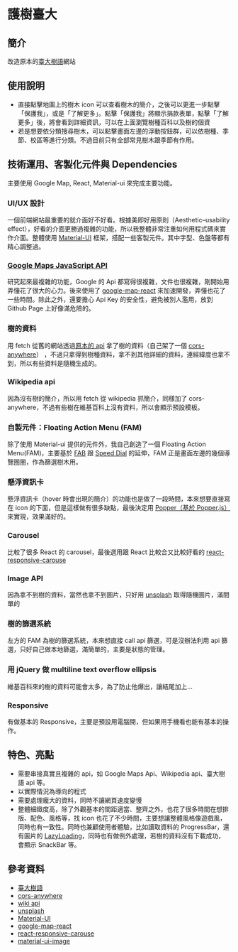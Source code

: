 # 護樹臺大

## 簡介

改造原本的[臺大樹語](https://map.ntu.edu.tw/ntutree/index.htm)網站

## 使用說明

- 直接點擊地圖上的樹木 icon 可以查看樹木的簡介，之後可以更進一步點擊「保護我」，或是「了解更多」。點擊「保護我」將顯示捐款表單，點擊「了解更多」後，將會看到詳細資訊，可以在上面瀏覽樹種百科以及樹的個資
- 若是想要依分類搜尋樹木，可以點擊畫面左邊的浮動按鈕群，可以依樹種、季節、校區等進行分類。不過目前只有全部常見樹木跟季節有作用。

## 技術運用、客製化元件與 Dependencies

主要使用 Google Map, React, Material-ui 來完成主要功能。

### UI/UX 設計

一個前端網站最重要的就介面好不好看。根據美即好用原則（Aesthetic–usability effect），好看的介面更勝過複雜的功能，所以我整體非常注重如何用程式碼來實作介面。整體使用 [Material-UI](https://material-ui.com/) 框架，搭配一些客製元件。其中字型、色盤等都有精心調整過。

### [Google Maps JavaScript API](https://developers.google.com/maps/documentation/javascript/tutorial)

研究起來最複雜的功能，Google 的 Api 都寫得很複雜，文件也很複雜，剛開始用弄懂花了很大的心力。後來使用了 [google-map-react](https://github.com/google-map-react/google-map-react) 來加速開發，弄懂也花了一些時間。除此之外，還要擔心 Api Key 的安全性，避免被別人濫用，放到 Github Page 上好像滿危險的。

### 樹的資料

用 fetch 從舊的網站透過[原本的 api](https://map.ntu.edu.tw/ntutree/permitAll/treeDb/listAll) 拿了樹的資料（自己架了一個 [cors-anywhere](https://cors-anywhere.herokuapp.com/)） ，不過只拿得到樹種資料，拿不到其他詳細的資料，連經緯度也拿不到，所以有些資料是隨機生成的。

### Wikipedia api

因為沒有樹的簡介，所以用 fetch 從 wikipedia 抓簡介，同樣加了 cors-anywhere，不過有些樹在維基百科上沒有資料，所以會顯示預設模板。

### 自製元件：Floating Action Menu (FAM)

除了使用 Material-ui 提供的元件外，我自己創造了一個 Floating Action Menu(FAM)，主要基於 [FAB](https://material-ui.com/components/floating-action-button/#floating-action-button) 跟 [Speed Dial](https://material-ui.com/components/speed-dial/#speed-dial) 的延伸，FAM 正是畫面左邊的幾個導覽圈圈，作為篩選樹木用。

### 懸浮資訊卡

懸浮資訊卡（hover 時會出現的簡介）的功能也是做了一段時間，本來想要直接寫在 icon 的下面，但是這樣做有很多缺點，最後決定用 [Popper（基於 Popper.js）](https://material-ui.com/components/popper/#popper) 來實現，效果滿好的。

### Carousel

比較了很多 React 的 carousel，最後選用跟 React 比較合又比較好看的 [react-responsive-carouse](https://www.npmjs.com/package/react-responsive-carousel)

### Image API

因為拿不到樹的資料，當然也拿不到圖片，只好用 [unsplash](https://source.unsplash.com/345x200/?tree) 取得隨機圖片，滿間單的

### 樹的篩選系統

左方的 FAM 為樹的篩選系統，本來想直接 call api 篩選，可是沒辦法利用 api 篩選，只好自己做本地篩選，滿簡單的，主要是狀態的管理。

### 用 jQuery 做 multiline text overflow ellipsis

維基百科來的樹的資料可能會太多，為了防止他爆出，讓結尾加上...

### Responsive

有做基本的 Responsive，主要是預設用電腦開，但如果用手機看也能有基本的操作。

## 特色、亮點

- 需要串接真實且複雜的 api，如 Google Maps Api、Wikipedia api、臺大樹語 api 等。
- 以實際情況為導向的程式
- 需要處理龐大的資料，同時不讓網頁速度變慢
- 整體細緻度高，除了外觀基本的間距適當、整齊之外，也花了很多時間在想排版、配色、風格等，找 icon 也花了不少時間，主要想讓整體風格像遊戲風，同時也有一致性。同時也兼顧使用者體驗，比如讀取資料的 ProgressBar，還有圖片的 [LazyLoading](https://mui.wertarbyte.com/#material-ui-image)，同時也有做例外處理，若樹的資料沒有下載成功，會顯示 SnackBar 等。

## 參考資料

- [臺大樹語](https://map.ntu.edu.tw/ntutree/index.htm)
- [cors-anywhere](https://stackoverflow.com/questions/43871637/no-access-control-allow-origin-header-is-present-on-the-requested-resource-whe)
- [wiki api](https://stackoverflow.com/questions/8555320/is-there-a-clean-wikipedia-api-just-for-retrieve-content-summary)
- [unsplash](https://source.unsplash.com/345x200/?tree)
- [Material-UI](https://material-ui.com/)
- [google-map-react](https://github.com/google-map-react/google-map-react)
- [react-responsive-carouse](https://www.npmjs.com/package/react-responsive-carousel)
- [material-ui-image](https://mui.wertarbyte.com/#material-ui-image)